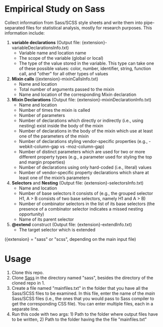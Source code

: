 # Empirical Study on Sass

Collect information from Sass/SCSS style sheets and write them into pipe-separated files for statistical analysis,
mostly for research purposes.
This information include: 

1. **variable declarations** (Output file: {extension}-variableDeclarationsInfo.txt)
	* Variable name and location name
	* The scope of the variable (global or local)
	* The type of the value stored in the variable.
	This type can take one of these possible values: color, number, identifier, string, function call, and "other" for all other types of values
2. **Mixin calls** ({extension}-mixinCallsInfo.txt)
	* Name and location
	* Total number of arguments passed to the mixin
	* Name and location of the corresponding Mixin declaration
3. **Mixin Declarations** (Output file: {extension}-mixinDeclarationInfo.txt)
	* Name and location
	* Number of times the mixin is called
	* Number of parameters
	* Number of declarations which directly or indirectly (i.e., using nesting) exist inside the body of the mixin
	* Number of declarations in the body of the mixin which use at least one of the parameters of the mixin
	* Number of declarations styling vendor-specific properties (e.g., -webkit-column-gap vs -moz-column-gap)
	* Number of distinct parameters which are used for two or more different property types (e.g., a parameter used for styling the top and margin properties)
	* Number of declarations using only hard-coded (i.e., literal) values
	* Number of vendor-specific property declarations which share at least one of the mixin’s parameters
4. **Selectors** and **Nesting** (Output file: {extension}-selectorsInfo.txt)
	* Name and location
	* Number of base selectors it consists of (e.g., the grouped selector H1, A > B consists of two base selectors, namely H1 and A > B)
	* Number of combinator selectors in the list of its base selectors (the presence of a combinator selector indicates a missed nesting opportunity)
	* Name of its parent selector
5. **@extend** construct (Output file: {extension}-extendInfo.txt)
	* The target selector which is extended

({extension} = "sass" or "scss", depending on the main input file)

# Usage
1. Clone this repo.
2. Clone [Sass](https://github.com/sass/sass) in the directory named "sass", besides the directory of the cloned repo in 1.
3. Create a file named "mainfiles.txt" in the folder that you have all the Sass/SCSS files to be examined.
In this file, enter the name of the *main* Sass/SCSS files (i.e., the ones that you would pass to Sass compiler to get the corresponding CSS file).
You can enter multiple files, each in a separate line.
4. Run this code with two args: 1) Path to the folder where output files have to be written, 2) Path to the folder having the the file "mainfiles.txt" 
